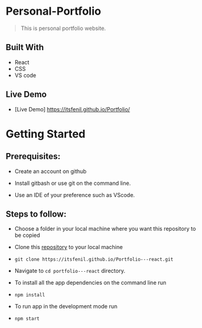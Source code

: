 # Personal-Portfolio
> This is personal portfolio website.


## Built With

- React
- CSS
- VS code

## Live Demo

- [Live Demo] https://itsfenil.github.io/Portfolio/


# Getting Started
## Prerequisites:


- Create an account on github

- Install gitbash or use git on the command line.

- Use an IDE of your preference such as VScode.

## Steps to follow:

- Choose a folder in your local machine where you want this repository to be copied

- Clone this [repository](https://itsfenil.github.io/Portfolio---react) to your local machine 
- ```
  git clone https://itsfenil.github.io/Portfolio---react.git
  ```

- Navigate to `cd portfolio---react`  directory.

- To install all the app dependencies on the command line run
- ```
  npm install
  ``` 
- To run app in the development mode run 
- ```
  npm start
  ```
